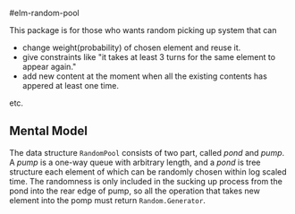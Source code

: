 #elm-random-pool

This package is for those who wants random picking up system that can

  * change weight(probability) of chosen element and reuse it.
  * give constraints like "it takes at least 3 turns for the same element to appear again."
  * add new content at the moment when all the existing contents has appered at least one time.

etc.

## Mental Model
The data structure `RandomPool` consists of two part, called *pond* and *pump*.
A *pump* is a one-way queue with arbitrary length, and a *pond* is tree structure each element of which can be randomly chosen within log scaled time.
The randomness is only included in the sucking up process from the pond into the rear edge of pump, so all the operation that takes new element into the pomp must return `Random.Generator`.
